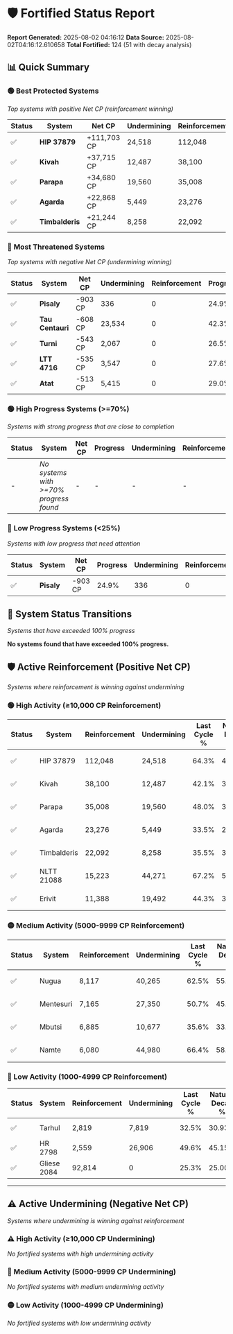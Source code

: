 # 🛡️ Fortified Status Report

**Report Generated:** 2025-08-02 04:16:12
**Data Source:** 2025-08-02T04:16:12.610658
**Total Fortified:** 124 (51 with decay analysis)

## 📊 Quick Summary

### 🟢 **Best Protected Systems**
*Top systems with positive Net CP (reinforcement winning)*

| Status | System | Net CP | Undermining | Reinforcement | Progress |
|--------|--------|--------|-------------|---------------|----------|
| ✅ | **HIP 37879** | +111,703 CP | 24,518 | 112,048 | 60.5% |
| ✅ | **Kivah** | +37,715 CP | 12,487 | 38,100 | 40.2% |
| ✅ | **Parapa** | +34,680 CP | 19,560 | 35,008 | 45.0% |
| ✅ | **Agarda** | +22,868 CP | 5,449 | 23,276 | 32.7% |
| ✅ | **Timbalderis** | +21,244 CP | 8,258 | 22,092 | 34.2% |

### 🔴 **Most Threatened Systems**
*Top systems with negative Net CP (undermining winning)*

| Status | System | Net CP | Undermining | Reinforcement | Progress |
|--------|--------|--------|-------------|---------------|----------|
| ✅ | **Pisaly** | -903 CP | 336 | 0 | 24.9% |
| ✅ | **Tau Centauri** | -608 CP | 23,534 | 0 | 42.3% |
| ✅ | **Turni** | -543 CP | 2,067 | 0 | 26.5% |
| ✅ | **LTT 4716** | -535 CP | 3,547 | 0 | 27.6% |
| ✅ | **Atat** | -513 CP | 5,415 | 0 | 29.0% |

### 🟢 **High Progress Systems (>=70%)**
*Systems with strong progress that are close to completion*

| Status | System | Net CP | Progress | Undermining | Reinforcement |
|--------|--------|--------|----------|-------------|---------------|
| - | *No systems with >=70% progress found* | - | - | - | - |

### 🔴 **Low Progress Systems (<25%)**
*Systems with low progress that need attention*

| Status | System | Net CP | Progress | Undermining | Reinforcement |
|--------|--------|--------|----------|-------------|---------------|
| ✅ | **Pisaly** | -903 CP | 24.9% | 336 | 0 |
## 🔄 System Status Transitions
*Systems that have exceeded 100% progress*

**No systems found that have exceeded 100% progress.**

## 🛡️ Active Reinforcement (Positive Net CP)
*Systems where reinforcement is winning against undermining*

### 🟢 High Activity (≥10,000 CP Reinforcement)

| Status | System | Reinforcement | Undermining | Last Cycle % | Natural Decay % | Current Progress % | Current CP | Net CP | Activity |
|--------|--------|---------------|-------------|--------------|-----------------|-------------------|------------|--------|----------|
| ✅ | HIP 37879 | 112,048 | 24,518 | 64.3% | 43.31% | 60.5% | 393,250 | +111,703 | 🟢 High Reinforcement |
| ✅ | Kivah | 38,100 | 12,487 | 42.1% | 34.40% | 40.2% | 261,300 | +37,715 | 🟢 High Reinforcement |
| ✅ | Parapa | 35,008 | 19,560 | 48.0% | 39.66% | 45.0% | 292,500 | +34,680 | 🟢 High Reinforcement |
| ✅ | Agarda | 23,276 | 5,449 | 33.5% | 29.18% | 32.7% | 212,550 | +22,868 | 🟢 High Reinforcement |
| ✅ | Timbalderis | 22,092 | 8,258 | 35.5% | 30.93% | 34.2% | 222,300 | +21,244 | 🟢 High Reinforcement |
| ✅ | NLTT 21088 | 15,223 | 44,271 | 67.2% | 58.08% | 60.4% | 392,600 | +15,107 | 🟢 High Reinforcement |
| ✅ | Erivit | 11,388 | 19,492 | 44.3% | 39.60% | 41.3% | 268,450 | +11,042 | 🟢 High Reinforcement |

### 🟡 Medium Activity (5000-9999 CP Reinforcement)

| Status | System | Reinforcement | Undermining | Last Cycle % | Natural Decay % | Current Progress % | Current CP | Net CP | Activity |
|--------|--------|---------------|-------------|--------------|-----------------|-------------------|------------|--------|----------|
| ✅ | Nugua | 8,117 | 40,265 | 62.5% | 55.08% | 56.3% | 365,949 | +7,948 | 🟡 Medium Reinforcement |
| ✅ | Mentesuri | 7,165 | 27,350 | 50.7% | 45.44% | 46.5% | 302,250 | +6,870 | 🟡 Medium Reinforcement |
| ✅ | Mbutsi | 6,885 | 10,677 | 35.6% | 33.01% | 34.0% | 221,000 | +6,432 | 🟡 Medium Reinforcement |
| ✅ | Namte | 6,080 | 44,980 | 66.4% | 58.59% | 59.5% | 386,750 | +5,945 | 🟡 Medium Reinforcement |

### 🔴 Low Activity (1000-4999 CP Reinforcement)

| Status | System | Reinforcement | Undermining | Last Cycle % | Natural Decay % | Current Progress % | Current CP | Net CP | Activity |
|--------|--------|---------------|-------------|--------------|-----------------|-------------------|------------|--------|----------|
| ✅ | Tarhul | 2,819 | 7,819 | 32.5% | 30.93% | 31.3% | 203,450 | +2,407 | 🔵 Low Reinforcement |
| ✅ | HR 2798 | 2,559 | 26,906 | 49.6% | 45.15% | 45.5% | 295,750 | +2,305 | 🔵 Low Reinforcement |
| ✅ | Gliese 2084 | 92,814 | 0 | 25.3% | 25.00% | 25.3% | 164,450 | +1,950 | 🔵 Low Reinforcement |


---

## ⚠️ Active Undermining (Negative Net CP)
*Systems where undermining is winning against reinforcement*

### ⚠️ High Activity (≥10,000 CP Undermining)

*No fortified systems with high undermining activity*

### 🔶 Medium Activity (5000-9999 CP Undermining)

*No fortified systems with medium undermining activity*

### 🟡 Low Activity (1000-4999 CP Undermining)

*No fortified systems with low undermining activity*
